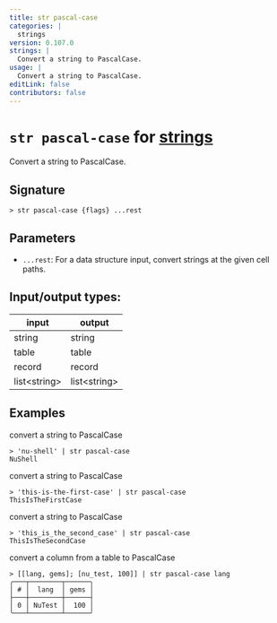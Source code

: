 ```yaml
---
title: str pascal-case
categories: |
  strings
version: 0.107.0
strings: |
  Convert a string to PascalCase.
usage: |
  Convert a string to PascalCase.
editLink: false
contributors: false
---
```

<!-- This file is automatically generated. Please edit the command in https://github.com/nushell/nushell instead. -->

# `str pascal-case` for [strings](/commands/categories/strings.md)

<div class='command-title'>Convert a string to PascalCase.</div>

## Signature

```> str pascal-case {flags} ...rest```

## Parameters

 -  `...rest`: For a data structure input, convert strings at the given cell paths.


## Input/output types:

| input        | output       |
| ------------ | ------------ |
| string       | string       |
| table        | table        |
| record       | record       |
| list&lt;string&gt; | list&lt;string&gt; |
## Examples

convert a string to PascalCase
```nu
> 'nu-shell' | str pascal-case
NuShell
```

convert a string to PascalCase
```nu
> 'this-is-the-first-case' | str pascal-case
ThisIsTheFirstCase
```

convert a string to PascalCase
```nu
> 'this_is_the_second_case' | str pascal-case
ThisIsTheSecondCase
```

convert a column from a table to PascalCase
```nu
> [[lang, gems]; [nu_test, 100]] | str pascal-case lang
╭───┬────────┬──────╮
│ # │  lang  │ gems │
├───┼────────┼──────┤
│ 0 │ NuTest │  100 │
╰───┴────────┴──────╯

```
